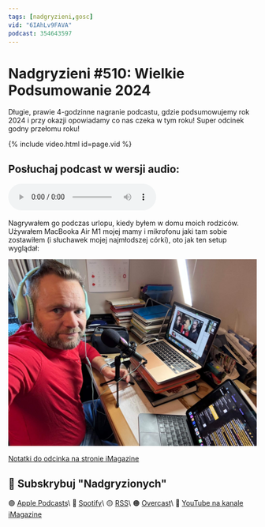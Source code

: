 ```yaml
---
tags: [nadgryzieni,gosc]
vid: "6IAhLv9FAVA"
podcast: 354643597
---
```


# Nadgryzieni #510: Wielkie Podsumowanie 2024

Długie, prawie 4-godzinne nagranie podcastu, gdzie podsumowujemy rok 2024 i przy okazji opowiadamy co nas czeka w tym roku! Super odcinek godny przełomu roku!

{% include video.html id=page.vid %}

<!--More-->

## Posłuchaj podcast w wersji audio:

<audio controls>
<source src="https://media.blubrry.com/nadgryzieni/imagazine.stronazen.pl/nadgryzieni/Nadgryzieni-Odcinek-510.mp3" type="audio/mpeg">
</audio>

Nagrywałem go podczas urlopu, kiedy byłem w domu moich rodziców. Używałem MacBooka Air M1 mojej mamy i mikrofonu jaki tam sobie zostawiłem (i słuchawek mojej najmłodszej córki), oto jak ten setup wyglądał:

![{{ page.title }}](/img/nadgryzieni-510.jpg)

[Notatki do odcinka na stronie iMagazine](https://imagazine.pl/2025/01/03/nadgryzieni-510-wielkie-podsumowanie-2024/)

## 🍎 Subskrybuj "Nadgryzionych"

🟣 [Apple Podcasts](https://podcasts.apple.com/pl/podcast/nadgryzieni-rozmowy-nie-tylko-o-tech/id354643597)\\
🔵 [Spotify](https://open.spotify.com/show/5KtWAdPjRr6X0oXHV0FqVf)\\
🟡 [RSS](https://retrorocketnetwork.pl/category/nadgryzieni-rss/feed/)\\
🟠 [Overcast](https://overcast.fm/itunes354643597/nadgryzieni-rozmowy-nie-tylko-o-apple)\\
🔴 [YouTube na kanale iMagazine](https://www.youtube.com/@imagazinepl/podcasts)

<!--podcast: 354643597-->

[n]: https://michael.gratis/nozbe_pl
[np]: https://michael.gratis/nozbepersonal_pl